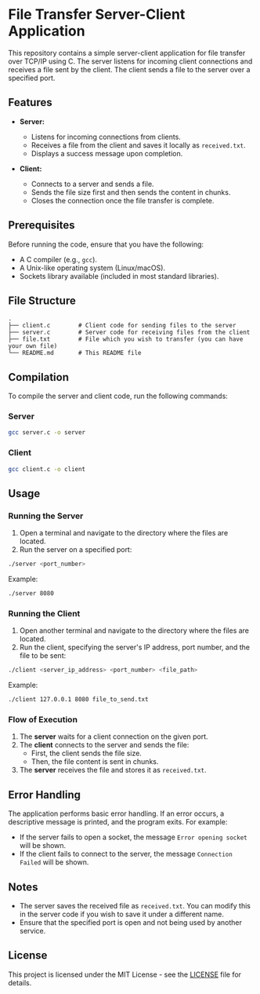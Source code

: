
# File Transfer Server-Client Application

This repository contains a simple server-client application for file transfer over TCP/IP using C. The server listens for incoming client connections and receives a file sent by the client. The client sends a file to the server over a specified port.

## Features
- **Server:**
  - Listens for incoming connections from clients.
  - Receives a file from the client and saves it locally as `received.txt`.
  - Displays a success message upon completion.

- **Client:**
  - Connects to a server and sends a file.
  - Sends the file size first and then sends the content in chunks.
  - Closes the connection once the file transfer is complete.

## Prerequisites

Before running the code, ensure that you have the following:

- A C compiler (e.g., `gcc`).
- A Unix-like operating system (Linux/macOS).
- Sockets library available (included in most standard libraries).

## File Structure

```plaintext
.
├── client.c        # Client code for sending files to the server
├── server.c        # Server code for receiving files from the client
├── file.txt        # File which you wish to transfer (you can have your own file)
└── README.md       # This README file

```

## Compilation

To compile the server and client code, run the following commands:

### Server

```bash
gcc server.c -o server 
```

### Client

```bash
gcc client.c -o client
```

## Usage

### Running the Server

1. Open a terminal and navigate to the directory where the files are located.
2. Run the server on a specified port:

```bash
./server <port_number>
```

Example:

```bash
./server 8080
```

### Running the Client

1. Open another terminal and navigate to the directory where the files are located.
2. Run the client, specifying the server's IP address, port number, and the file to be sent:

```bash
./client <server_ip_address> <port_number> <file_path>
```

Example:

```bash
./client 127.0.0.1 8080 file_to_send.txt
```

### Flow of Execution

1. The **server** waits for a client connection on the given port.
2. The **client** connects to the server and sends the file:
   - First, the client sends the file size.
   - Then, the file content is sent in chunks.
3. The **server** receives the file and stores it as `received.txt`.

## Error Handling

The application performs basic error handling. If an error occurs, a descriptive message is printed, and the program exits. For example:
- If the server fails to open a socket, the message `Error opening socket` will be shown.
- If the client fails to connect to the server, the message `Connection Failed` will be shown.

## Notes

- The server saves the received file as `received.txt`. You can modify this in the server code if you wish to save it under a different name.
- Ensure that the specified port is open and not being used by another service.

## License

This project is licensed under the MIT License - see the [LICENSE](LICENSE) file for details.


